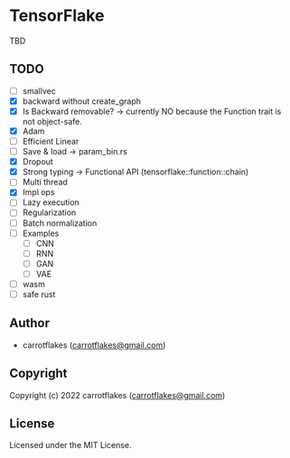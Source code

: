 # TensorFlake

TBD

## TODO

- [ ] smallvec
- [x] backward without create_graph
- [x] Is Backward removable? -> currently NO because the Function trait is not object-safe.
- [x] Adam
- [ ] Efficient Linear
- [ ] Save & load -> param_bin.rs
- [x] Dropout
- [x] Strong typing -> Functional API (tensorflake::function::chain)
- [ ] Multi thread
- [x] Impl ops
- [ ] Lazy execution
- [ ] Regularization
- [ ] Batch normalization
- [ ] Examples
  - [ ] CNN
  - [ ] RNN
  - [ ] GAN
  - [ ] VAE
- [ ] wasm
- [ ] safe rust

## Author

* carrotflakes (carrotflakes@gmail.com)

## Copyright

Copyright (c) 2022 carrotflakes (carrotflakes@gmail.com)

## License

Licensed under the MIT License.
